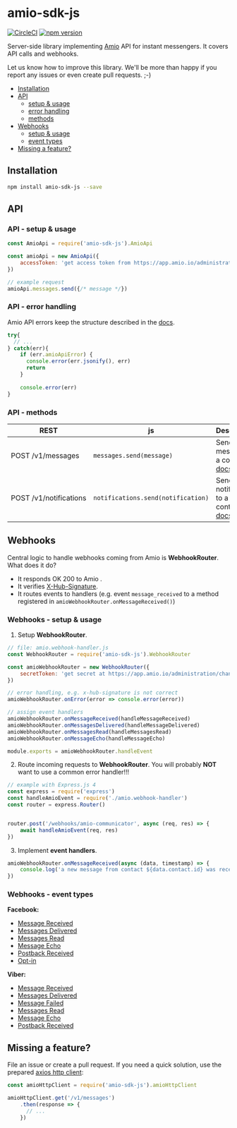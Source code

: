 # amio-sdk-js
[![CircleCI](https://circleci.com/gh/amio-io/amio-sdk-js.svg?style=shield)](https://circleci.com/gh/amio-io/amio-sdk-js) [![npm version](https://badge.fury.io/js/amio-sdk-js.svg)](https://badge.fury.io/js/amio-sdk-js)

Server-side library implementing [Amio](https://amio.io/) API for instant messengers. It covers API calls and webhooks.

Let us know how to improve this library. We'll be more than happy if you report any issues or even create pull requests. ;-)

- [Installation](#installation)
- [API](#api)
  - [setup & usage](#api---setup--usage)
  - [error handling](#api---error-handling)
  - [methods](#api---methods)
- [Webhooks](#webhooks)
  - [setup & usage](#webhooks---setup--usage)
  - [event types](#webhooks---event-types) 
- [Missing a feature?](#missing-a-feature)
  

## Installation

```bash
npm install amio-sdk-js --save
```

## API 

### API - setup & usage

```js
const AmioApi = require('amio-sdk-js').AmioApi

const amioApi = new AmioApi({
    accessToken: 'get access token from https://app.amio.io/administration/settings/api'
})

// example request
amioApi.messages.send({/* message */})
```

### API - error handling
Amio API errors keep the structure described in the [docs](https://docs.amio.io/reference#errors).

```js
try{
  // ...
} catch(err){
    if (err.amioApiError) {
      console.error(err.jsonify(), err) 
      return
    }
    
    console.error(err) 
}
```

### API - methods

 REST | js | Description  
----------------------------|---|-------------
POST&nbsp;/v1/messages | `messages.send(message)` | Send a message to a contact. [docs](https://docs.amio.io/v1.0/reference#messages)
POST&nbsp;/v1/notifications | `notifications.send(notification)` | Send a notification to a contact. [docs](https://docs.amio.io/v1.0/reference#notifications)


## Webhooks

Central logic to handle webhooks coming from Amio is **WebhookRouter**. What does it do?
- It responds OK 200 to Amio .
- It verifies [X-Hub-Signature](https://docs.amio.io/v1.0/reference#security).
- It routes events to handlers (e.g. event `message_received` to a method registered in `amioWebhookRouter.onMessageReceived()`)

### Webhooks - setup & usage

1. Setup **WebhookRouter**. 

```js
// file: amio.webhook-handler.js
const WebhookRouter = require('amio-sdk-js').WebhookRouter

const amioWebhookRouter = new WebhookRouter({
    secretToken: 'get secret at https://app.amio.io/administration/channels/{{CHANNEL_ID}}/webhook'
})

// error handling, e.g. x-hub-signature is not correct
amioWebhookRouter.onError(error => console.error(error))

// assign event handlers 
amioWebhookRouter.onMessageReceived(handleMessageReceived)
amioWebhookRouter.onMessagesDelivered(handleMessageDelivered)
amioWebhookRouter.onMessagesRead(handleMessagesRead)
amioWebhookRouter.onMessageEcho(handleMessageEcho)

module.exports = amioWebhookRouter.handleEvent
```

2. Route incoming requests to **WebhookRouter**. You will probably **NOT** want to use a common error handler!!!
```js
// example with Express.js 4
const express = require('express')
const handleAmioEvent = require('./amio.webhook-handler')
const router = express.Router()


router.post('/webhooks/amio-communicator', async (req, res) => {
    await handleAmioEvent(req, res)
})
``` 


3. Implement **event handlers**. 
```js 
amioWebhookRouter.onMessageReceived(async (data, timestamp) => {
    console.log('a new message from contact ${data.contact.id} was received!')
})
``` 

### Webhooks - event types

**Facebook:**
- [Message Received](https://docs.amio.io/reference#facebook-messenger-webhooks-message-received) 
- [Messages Delivered](https://docs.amio.io/reference#facebook-messenger-webhooks-messages-delivered) 
- [Messages Read](https://docs.amio.io/reference#facebook-messenger-webhooks-messages-read) 
- [Message Echo](https://docs.amio.io/reference#facebook-messeger-webhooks-message-echo) 
- [Postback Received](https://docs.amio.io/reference#facebook-messeger-webhooks-postback-received) 
- [Opt-in](https://docs.amio.io/reference#facebook-messeger-webhooks-opt-in)

**Viber:**
- [Message Received](https://docs.amio.io/reference#viber-webhooks-message-received)
- [Messages Delivered](https://docs.amio.io/reference#viber-webhooks-messages-delivered) 
- [Message Failed](https://docs.amio.io/reference#viber-webhooks-message-failed) 
- [Messages Read](https://docs.amio.io/reference#viber-webhooks-messages-read) 
- [Message Echo](https://docs.amio.io/reference#viber-webhooks-message-echo) 
- [Postback Received](https://docs.amio.io/reference#viber-webhooks-postback-received) 

## Missing a feature?

File an issue or create a pull request. If you need a quick solution, use the prepared [axios http client](https://github.com/axios/axios):

```js
const amioHttpClient = require('amio-sdk-js').amioHttpClient

amioHttpClient.get('/v1/messages')
    .then(response => {
      // ...
    })
```
